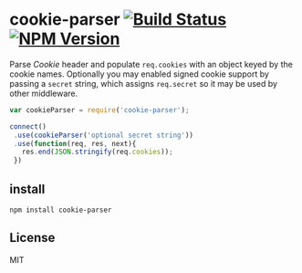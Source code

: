 # cookie-parser [![Build Status](https://travis-ci.org/expressjs/cookie-parser.svg?branch=master)](https://travis-ci.org/expressjs/cookie-parser) [![NPM Version](https://badge.fury.io/js/cookie-parser.svg)](https://badge.fury.io/js/cookie-parser)

Parse _Cookie_ header and populate `req.cookies` with an object keyed by the cookie
names. Optionally you may enabled signed cookie support by passing a `secret` string,
which assigns `req.secret` so it may be used by other middleware.

```js
var cookieParser = require('cookie-parser');

connect()
 .use(cookieParser('optional secret string'))
 .use(function(req, res, next){
   res.end(JSON.stringify(req.cookies));
 })
```

## install

```shell
npm install cookie-parser
```

## License

MIT

